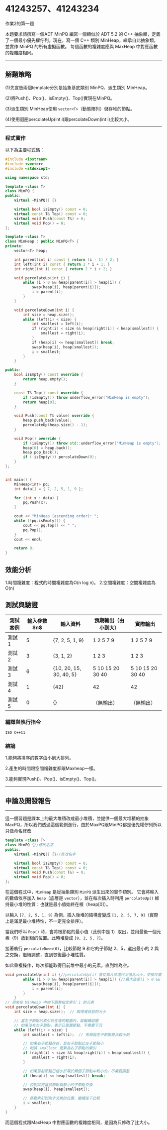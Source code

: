 # 41243257、41243234
作業2的第一題

本題要求請撰寫一個ADT MinPQ 編寫一個類似於 ADT 5.2 的 C++ 抽象類，定義了一個最小優先權佇列。現在，寫一個 C++ 類別 MinHeap，繼承自此抽象類，並實作 MinPQ 的所有虛擬函數。
每個函數的複雜度應與 MaxHeap 中對應函數的複雜度相同。

---

## 解題策略

(1)先宣告兩個template分別是抽象基底類別 MinPQ、派生類別 MinHeap。

(2)將Push()、Pop()、isEmpty()、Top()實現在MinPQ。

(3)派生類別 MinHeap使用 `vector<T>`（動態陣列）儲存堆的節點。

(4)使用迴圈percolateUp(int i)跟percolateDown(int i)比較大小。

---

### 程式實作

以下為主要程式碼：

```cpp
#include <iostream>
#include <vector>
#include <stdexcept>

using namespace std;

template <class T>
class MinPQ {
public:
    virtual ~MinPQ() {}

    virtual bool isEmpty() const = 0;
    virtual const T& Top() const = 0;
    virtual void Push(const T&) = 0;
    virtual void Pop() = 0;
};

template <class T>
class MinHeap : public MinPQ<T> {
private:
    vector<T> heap;

    int parent(int i) const { return (i - 1) / 2; }
    int left(int i) const { return 2 * i + 1; }
    int right(int i) const { return 2 * i + 2; }

    void percolateUp(int i) {
        while (i > 0 && heap[parent(i)] > heap[i]) {
            swap(heap[i], heap[parent(i)]);
            i = parent(i);
        }
    }

    void percolateDown(int i) {
        int size = heap.size();
        while (left(i) < size) {
            int smallest = left(i);
            if (right(i) < size && heap[right(i)] < heap[smallest]) {
                smallest = right(i);
            }
            if (heap[i] <= heap[smallest]) break;
            swap(heap[i], heap[smallest]);
            i = smallest;
        }
    }

public:
    bool isEmpty() const override {
        return heap.empty();
    }

    const T& Top() const override {
        if (isEmpty()) throw underflow_error("MinHeap is empty");
        return heap[0];
    }

    void Push(const T& value) override {
        heap.push_back(value);
        percolateUp(heap.size() - 1);
    }

    void Pop() override {
        if (isEmpty()) throw std::underflow_error("MinHeap is empty");
        heap[0] = heap.back();
        heap.pop_back();
        if (!isEmpty()) percolateDown(0);
    }
};


int main() {
    MinHeap<int> pq;
    int data[] = { 7, 2, 5, 1, 9 };

    for (int x : data) {
        pq.Push(x);
    }

    cout << "MinHeap (ascending order): ";
    while (!pq.isEmpty()) {
        cout << pq.Top() << " ";
        pq.Pop();
    }
    cout << endl;

    return 0;
}
```

## 效能分析

1.時間複雜度：程式的時間複雜度為O(n log n)。
2.空間複雜度：空間複雜度為O(n)

## 測試與驗證

| 測試案例 | 輸入參數 \$n\$ | 輸入資料                | 預期輸出（由小到大） | 實際輸出         |
| ---------- | ---------------- | ------------------------- | ---------------------- | ------------------ |
| 測試 1   | 5              | {7, 2, 5, 1, 9}         | 1 2 5 7 9            | 1 2 5 7 9        |
| 測試 2   | 3              | {3, 1, 2}               | 1 2 3                | 1 2 3            |
| 測試 3   | 6              | {10, 20, 15, 30, 40, 5} | 5 10 15 20 30 40     | 5 10 15 20 30 40 |
| 測試 4   | 1              | {42}                    | 42                   | 42               |
| 測試 5   | 0              | {}                      | （無輸出）           | （無輸出）       |

### 編譯與執行指令

```shell
ISO C++11
```

### 結論

1.能夠將排序的數字由小到大排列。

2.產生的時間跟空間複雜度都跟Maxheap一樣。

3.能夠實現Push()、Pop()、isEmpty()、Top()。

---

## 申論及開發報告

---

這一個習題是課本上的最大堆積改成最小堆積，並提供一個最大堆積的抽象MaxPQ，所以我們透過這個範例進行，由於MaxPQ跟MinPQ都是優先權佇列所以只做命名修改

```cpp
template <class T>
class MinPQ {//修改名字
public:
    virtual ~MinPQ() {}//修改名字

    virtual bool isEmpty() const = 0;
    virtual const T& Top() const = 0;
    virtual void Push(const T&) = 0;
    virtual void Pop() = 0;
};
```

在這個程式中，`MinHeap` 是從抽象類別 `MinPQ` 派生出來的實作類別。
它會將輸入的數值依序加入 `heap`（底層是 `vector`），並在每次插入時利用 `percolateUp()` 維持最小堆的性質：也就是最小值始終在根（heap[0]）。

以輸入 `[7, 2, 5, 1, 9]` 為例，插入後堆的結構會變成 `[1, 2, 5, 7, 9]`（實際上是滿足最小堆特性，不一定完全排序）。

當我們呼叫 `Pop()` 時，會將根節點的最小值（此例中是 1）取出，並用最後一個元素（9）放到根的位置。此時堆變成 `[9, 2, 5, 7]`。

接著執行 `percolateDown(0)`，比較節點 9 和它的子節點 2、5，選出最小的 2 與之交換，繼續調整，直到恢復最小堆性質。

如此重複操作，每次都能取得目前堆中最小的元素，直到堆為空。

```cpp
void percolateUp(int i) {//percolateUp(i) 會從插入位進行父值比大小，交換位置，直到符合規則或爬到最上面。
        while (i > 0 && heap[parent(i)] > heap[i]) {//最大值是(i > 0 && heap[parent(i)] < heap[i]) 
            swap(heap[i], heap[parent(i)]);
            i = parent(i);
        }
    }
// 用來在 MinHeap 中向下調整指定索引 i 的元素
void percolateDown(int i) {
    int size = heap.size();  // 取得堆目前的大小

    // 當左子節點的索引仍在堆的範圍內，就繼續迴圈
    // 如果沒有左子節點，表示已是葉節點，不需要下沉
    while (left(i) < size) {
        int smallest = left(i);  // 先假設左子節點是比較小的

        // 如果右子節點存在，且右子節點比左子節點小
        // 則將 smallest 更新為右子節點的索引
        if (right(i) < size && heap[right(i)] < heap[smallest]) {
            smallest = right(i);
        }

        // 如果當前節點已經小於等於兩個子節點中較小的，不需要調整
        if (heap[i] <= heap[smallest]) break;

        // 否則就將當前節點與較小的子節點交換
        swap(heap[i], heap[smallest]);

        // 移動索引到剛才交換的位置，繼續往下比較
        i = smallest;
    }
}
```

而這個程式跟MaxHeap 中對應函數的複雜度相同，是因為只修改了比大小。
